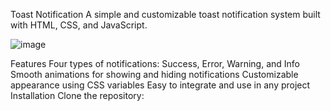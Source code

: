 Toast Notification
A simple and customizable toast notification system built with HTML, CSS, and JavaScript.

![image](https://github.com/user-attachments/assets/37c0f511-0b08-48a1-8f87-593075e924bd)



Features
Four types of notifications: Success, Error, Warning, and Info
Smooth animations for showing and hiding notifications
Customizable appearance using CSS variables
Easy to integrate and use in any project
Installation
Clone the repository:

